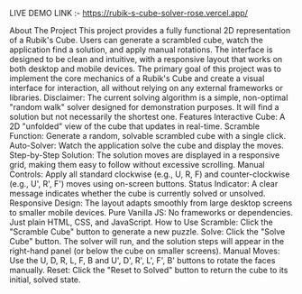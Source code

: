 LIVE DEMO LINK :- https://rubik-s-cube-solver-rose.vercel.app/

About The Project
This project provides a fully functional 2D representation of a Rubik's Cube. Users can generate a scrambled cube, watch the application find a solution, and apply manual rotations. The interface is designed to be clean and intuitive, with a responsive layout that works on both desktop and mobile devices.
The primary goal of this project was to implement the core mechanics of a Rubik's Cube and create a visual interface for interaction, all without relying on any external frameworks or libraries.
Disclaimer: The current solving algorithm is a simple, non-optimal "random walk" solver designed for demonstration purposes. It will find a solution but not necessarily the shortest one.
Features
Interactive Cube: A 2D "unfolded" view of the cube that updates in real-time.
Scramble Function: Generate a random, solvable scrambled cube with a single click.
Auto-Solver: Watch the application solve the cube and display the moves.
Step-by-Step Solution: The solution moves are displayed in a responsive grid, making them easy to follow without excessive scrolling.
Manual Controls: Apply all standard clockwise (e.g., U, R, F) and counter-clockwise (e.g., U', R', F') moves using on-screen buttons.
Status Indicator: A clear message indicates whether the cube is currently solved or unsolved.
Responsive Design: The layout adapts smoothly from large desktop screens to smaller mobile devices.
Pure Vanilla JS: No frameworks or dependencies. Just plain HTML, CSS, and JavaScript.
How to Use
Scramble: Click the "Scramble Cube" button to generate a new puzzle.
Solve: Click the "Solve Cube" button. The solver will run, and the solution steps will appear in the right-hand panel (or below the cube on smaller screens).
Manual Moves: Use the U, D, R, L, F, B and U', D', R', L', F', B' buttons to rotate the faces manually.
Reset: Click the "Reset to Solved" button to return the cube to its initial, solved state.
